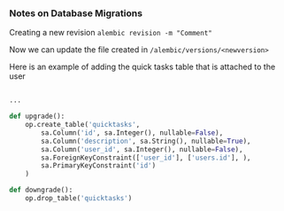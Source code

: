 



### Notes on Database Migrations


Creating a new revision
`alembic revision -m "Comment"`

Now we can update the file created in `/alembic/versions/<newversion>`

Here is an example of adding the quick tasks table that is attached to the user


```python

...

def upgrade():
    op.create_table('quicktasks',
        sa.Column('id', sa.Integer(), nullable=False),
        sa.Column('description', sa.String(), nullable=True),
        sa.Column('user_id', sa.Integer(), nullable=False),
        sa.ForeignKeyConstraint(['user_id'], ['users.id'], ),
        sa.PrimaryKeyConstraint('id')
    )

def downgrade():
    op.drop_table('quicktasks')

```